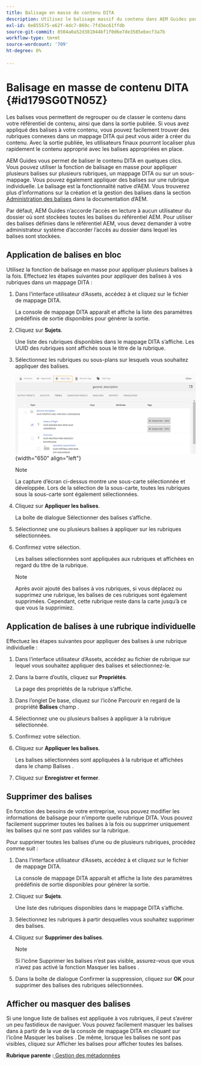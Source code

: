```yaml
---
title: Balisage en masse de contenu DITA
description: Utilisez le balisage massif du contenu dans AEM Guides pour améliorer la visibilité du contenu DITA. Découvrez comment appliquer, supprimer, afficher ou masquer des balises en bloc sur une ou plusieurs rubriques.
exl-id: 0e855575-e62f-4dc7-869c-7fd3ec61ffdb
source-git-commit: 8504a0a52d381044bf1f0d6e7de3585ebecf3a7b
workflow-type: tm+mt
source-wordcount: '709'
ht-degree: 0%

---
```


# Balisage en masse de contenu DITA {#id179SG0TN05Z}

Les balises vous permettent de regrouper ou de classer le contenu dans votre référentiel de contenu, ainsi que dans la sortie publiée. Si vous avez appliqué des balises à votre contenu, vous pouvez facilement trouver des rubriques connexes dans un mappage DITA qui peut vous aider à créer du contenu. Avec la sortie publiée, les utilisateurs finaux pourront localiser plus rapidement le contenu approprié avec les balises appropriées en place.

AEM Guides vous permet de baliser le contenu DITA en quelques clics. Vous pouvez utiliser la fonction de balisage en masse pour appliquer plusieurs balises sur plusieurs rubriques, un mappage DITA ou sur un sous-mappage. Vous pouvez également appliquer des balises sur une rubrique individuelle. Le balisage est la fonctionnalité native d’AEM. Vous trouverez plus d’informations sur la création et la gestion des balises dans la section [Administration des balises](https://experienceleague.adobe.com/docs/experience-manager-cloud-service/sites/authoring/features/tags.html?lang=en) dans la documentation d’AEM.

Par défaut, AEM Guides n’accorde l’accès en lecture à aucun utilisateur du dossier où sont stockées toutes les balises du référentiel AEM. Pour utiliser des balises définies dans le référentiel AEM, vous devez demander à votre administrateur système d’accorder l’accès au dossier dans lequel les balises sont stockées.

## Application de balises en bloc

Utilisez la fonction de balisage en masse pour appliquer plusieurs balises à la fois. Effectuez les étapes suivantes pour appliquer des balises à vos rubriques dans un mappage DITA :

1. Dans l’interface utilisateur d’Assets, accédez à et cliquez sur le fichier de mappage DITA.

   La console de mappage DITA apparaît et affiche la liste des paramètres prédéfinis de sortie disponibles pour générer la sortie.

1. Cliquez sur **Sujets**.

   Une liste des rubriques disponibles dans le mappage DITA s’affiche. Les UUID des rubriques sont affichés sous le titre de la rubrique.

1. Sélectionnez les rubriques ou sous-plans sur lesquels vous souhaitez appliquer des balises.

   ![](images/apply-tags-uuid.png){width="650" align="left"}


   >[!NOTE]
   >
   > La capture d’écran ci-dessus montre une sous-carte sélectionnée et développée. Lors de la sélection de la sous-carte, toutes les rubriques sous la sous-carte sont également sélectionnées.

1. Cliquez sur **Appliquer les balises**.

   La boîte de dialogue Sélectionner des balises s’affiche.

1. Sélectionnez une ou plusieurs balises à appliquer sur les rubriques sélectionnées.

1. Confirmez votre sélection.

   Les balises sélectionnées sont appliquées aux rubriques et affichées en regard du titre de la rubrique.

   >[!NOTE]
   >
   > Après avoir ajouté des balises à vos rubriques, si vous déplacez ou supprimez une rubrique, les balises de ces rubriques sont également supprimées. Cependant, cette rubrique reste dans la carte jusqu’à ce que vous la supprimiez.


## Application de balises à une rubrique individuelle

Effectuez les étapes suivantes pour appliquer des balises à une rubrique individuelle :

1. Dans l’interface utilisateur d’Assets, accédez au fichier de rubrique sur lequel vous souhaitez appliquer des balises et sélectionnez-le.

1. Dans la barre d’outils, cliquez sur **Propriétés**.

   La page des propriétés de la rubrique s’affiche.

1. Dans l’onglet De base, cliquez sur l’icône Parcourir en regard de la propriété **Balises** champ .

1. Sélectionnez une ou plusieurs balises à appliquer à la rubrique sélectionnée.

1. Confirmez votre sélection.

1. Cliquez sur **Appliquer les balises**.

   Les balises sélectionnées sont appliquées à la rubrique et affichées dans le champ Balises .

1. Cliquez sur **Enregistrer et fermer**.


## Supprimer des balises

En fonction des besoins de votre entreprise, vous pouvez modifier les informations de balisage pour n’importe quelle rubrique DITA. Vous pouvez facilement supprimer toutes les balises à la fois ou supprimer uniquement les balises qui ne sont pas valides sur la rubrique.

Pour supprimer toutes les balises d’une ou de plusieurs rubriques, procédez comme suit :

1. Dans l’interface utilisateur d’Assets, accédez à et cliquez sur le fichier de mappage DITA.

   La console de mappage DITA apparaît et affiche la liste des paramètres prédéfinis de sortie disponibles pour générer la sortie.

1. Cliquez sur **Sujets**.

   Une liste des rubriques disponibles dans le mappage DITA s’affiche.

1. Sélectionnez les rubriques à partir desquelles vous souhaitez supprimer des balises.

1. Cliquez sur **Supprimer des balises**.

   >[!NOTE]
   >
   > Si l’icône Supprimer les balises n’est pas visible, assurez-vous que vous n’avez pas activé la fonction Masquer les balises .

1. Dans la boîte de dialogue Confirmer la suppression, cliquez sur **OK** pour supprimer des balises des rubriques sélectionnées.


## Afficher ou masquer des balises

Si une longue liste de balises est appliquée à vos rubriques, il peut s’avérer un peu fastidieux de naviguer. Vous pouvez facilement masquer les balises dans à partir de la vue de la console de mappage DITA en cliquant sur l’icône Masquer les balises . De même, lorsque les balises ne sont pas visibles, cliquez sur Afficher les balises pour afficher toutes les balises.

**Rubrique parente :**[ Gestion des métadonnées](manage-metadata.md)
